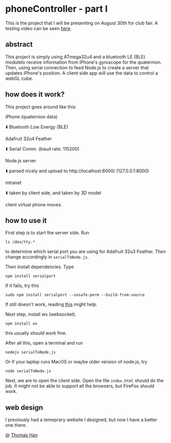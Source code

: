 # phoneController - part I

This is the project that I will be presenting on August 30th for club fair. A testing video can be seen <a href="https://youtu.be/_88heV2FmLk">here</a>.

## abstract

This project is simply using ATmega32u4 and a bluetooth LE (BLE) moduleto receive information from iPhone's gyroscope for the quaternion. Then, using serial connection to feed Node.js to create a server that updates iPhone's position. A client side app will use the data to control a webGL cube.

## how does it work?

This project goes around like this:

iPhone (quaternion data)

⬇️ Bluetooth Low Energy (BLE)

Adafruit 32u4 Feather

⬇️ Serial Comm. (baud rate: 115200)

Node.js server

⬇️ parsed nicely and upload to http://localhost:8000/ (127.0.0.1:8000)

intranet

⬇️ taken by client side, and taken by 3D model

client virtual phone moves.

## how to use it

First step is to start the server side. Run 
```{r}
ls /dev/tty.*
```
to determine which serial port you are using for Adafruit 32u3 Feather. Then change accordingly in ```serialToNode.js```.

Then install dependencies. Type
```{r}
npm install serialport
```
If it fails, try this
```{r}
sudo npm install serialport --unsafe-perm --build-from-source
```
If still doesn't work, reading <a href="https://www.npmjs.com/package/serialport">this</a> might help.

Next step, install ws (websocket).
```{r}
npm install ws
```
this usually should work fine.

After all this, open a terminal and run
```{r}
nodejs serialToNode.js
```
Or if your laptop runs MacOS or maybe older version of node.js, try
```{r}
node serialToNode.js
```

Next, we are to open the client side. Open the file ```index.html``` should do the job. It might not be able to support all the browsers, but FireFox should work.

## web design

I previously had a temeprary website I designed, but now I have a better one there.

@ <a href="https://www.github.com/jiyuhan">Thomas Han</a>
